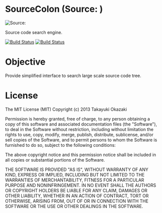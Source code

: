 # SourceColon (Source: )

![Source:](https://raw.github.com/watermint/SourceColon/master/doc/icon-64.png)

Source code search engine.

[![Build Status](https://travis-ci.org/watermint/SourceColon.png)](https://travis-ci.org/watermint/SourceColon.png)
[![Build Status](https://buildhive.cloudbees.com/job/watermint/job/SourceColon/badge/icon)](https://buildhive.cloudbees.com/job/watermint/job/SourceColon/)

# Objective

Provide simplified interface to search large scale source code tree.

# License

The MIT License (MIT) Copyright (c) 2013 Takayuki Okazaki

Permission is hereby granted, free of charge, to any person obtaining a copy of this software and associated documentation files (the "Software"), to deal in the Software without restriction, including without limitation the rights to use, copy, modify, merge, publish, distribute, sublicense, and/or sell copies of the Software, and to permit persons to whom the Software is furnished to do so, subject to the following conditions:

The above copyright notice and this permission notice shall be included in all copies or substantial portions of the Software.

THE SOFTWARE IS PROVIDED "AS IS", WITHOUT WARRANTY OF ANY KIND, EXPRESS OR IMPLIED, INCLUDING BUT NOT LIMITED TO THE WARRANTIES OF MERCHANTABILITY, FITNESS FOR A PARTICULAR PURPOSE AND NONINFRINGEMENT. IN NO EVENT SHALL THE AUTHORS OR COPYRIGHT HOLDERS BE LIABLE FOR ANY CLAIM, DAMAGES OR OTHER LIABILITY, WHETHER IN AN ACTION OF CONTRACT, TORT OR OTHERWISE, ARISING FROM, OUT OF OR IN CONNECTION WITH THE SOFTWARE OR THE USE OR OTHER DEALINGS IN THE SOFTWARE.

